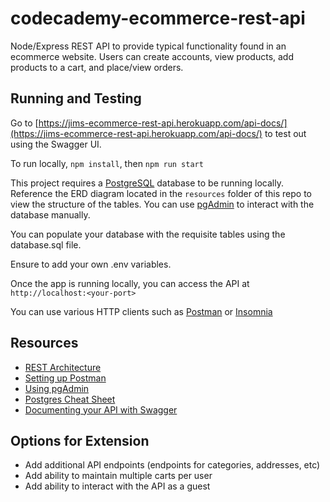 # codecademy-ecommerce-rest-api
Node/Express REST API to provide typical functionality found in an ecommerce website.  Users can create accounts, view products, add products to a cart, and place/view orders.

## Running and Testing
Go to [https://jims-ecommerce-rest-api.herokuapp.com/api-docs/](https://jims-ecommerce-rest-api.herokuapp.com/api-docs/) to test out using the Swagger UI.

To run locally, `npm install`, then `npm run start`

This project requires a [PostgreSQL](https://www.postgresql.org/) database to be running locally.  Reference the ERD diagram located in the `resources` folder of this repo to view the structure of the tables.  You can use [pgAdmin](https://www.pgadmin.org/) to interact with the database manually. 

You can populate your database with the requisite tables using the database.sql file. 

Ensure to add your own .env variables.

Once the app is running locally, you can access the API at `http://localhost:<your-port>`

You can use various HTTP clients such as [Postman](https://www.postman.com/) or [Insomnia](https://insomnia.rest/) 

## Resources
- [REST Architecture](https://www.codecademy.com/articles/what-is-rest)
- [Setting up Postman](https://learning.postman.com/docs/getting-started/settings/)
- [Using pgAdmin](https://www.pgadmin.org/docs/pgadmin4/development/getting_started.html)
- [Postgres Cheat Sheet](https://www.postgresqltutorial.com/postgresql-cheat-sheet/)
- [Documenting your API with Swagger](https://swagger.io/resources/articles/documenting-apis-with-swagger/)

## Options for Extension
- Add additional API endpoints (endpoints for categories, addresses, etc)
- Add ability to maintain multiple carts per user
- Add ability to interact with the API as a guest